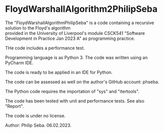 # FloydWarshallAlgorithm2PhilipSeba

The "FloydWarshallAlgorithmPhilipSeba" is a code containing a recursive solution to the Floyd's algorithm\
provided in the University of Liverpool's module CSCK541 "Software Development in Practice Jan 2023 A" as programming practice. 

THe code includes a performance test.

Programming language is as Python 3. The code was written using an PyCharm IDE. 

The code is ready to be applied in an IDE for Python. 

The code can be assessed as well on the author's GitHub account: phseba. 

The Python code requires the importation of "sys" and "itertools". 

The code has been tested with unit and performance tests. See also "Report". 

The code is under no license. 

Author: Philip Seba. 06.02.2023.

